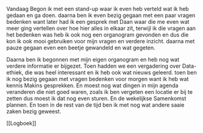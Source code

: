 Vandaag Begon ik met een stand-up waar ik even heb verteld wat ik heb gedaan en ga doen. daarna ben ik even bezig gegaan met een paar vragen bedenken want later had ik een gesprek met Daan waar die me even wat meer ging vertellen over hoe hier alles in elkaar zit, terwijl ik die vragen aan het bedenken was heb ik ook nog een organogram gevonden en dus die kon ik ook mooi gebruiken voor mijn vragen en verdere inzicht. daarna met pauze gegaan even een beetje gewandeld en wat gegeten.

Daarna ben ik begonnen met mijn eigen organogram en heb nog wat verdere informatie er bijgezet. Toen hadden we een vergadering over Data-ethiek, die was heel interessant en ik heb ook wat nieuws geleerd. toen ben ik nog bezig gegaan met vragen bedenken voor morgen want ik heb wat kennis Makins gesprekken. En moest nog wat dingen in mijn agenda veranderen die niet goed waren, zoals ik ben vergeten een locatie er bij te zetten dus moest ik dat nog even sturen. En de wekelijkse Samenkomst plannen. En toen in de rest van de tijd ben ik met nog wat andere saaie zaken bezig geweest.


[[Logboek]]
